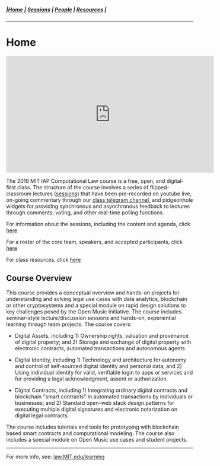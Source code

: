 ##### |[Home](https://mitmedialab.github.io/2019-MIT-Computational-Law-Course) | [Sessions](https://mitmedialab.github.io/2019-MIT-Computational-Law-Course/Session-Information.html) | [People](https://mitmedialab.github.io/2019-MIT-Computational-Law-Course/People.html) | [Resources](https://mitmedialab.github.io/2019-MIT-Computational-Law-Course/Resources.html) |
----------
# Home

<iframe width="560" height="315" src="https://www.youtube.com/embed/esLcXNZ-Jso" frameborder="0" allow="accelerometer; autoplay; encrypted-media; gyroscope; picture-in-picture" allowfullscreen></iframe>

The 2019 MIT IAP Computational Law course is a free, open, and digital-first class. The structure of the course involves a series of flipped-classroom lectures ([sessions](https://mitmedialab.github.io/2019-MIT-Computational-Law-Course/Sessions)) that have been pre-recorded on youtube live, on-going commentary through our [class telegram channel](https://t.me/joinchat/HT4a1hFg6GWbPJqtnqWwZg), and pidgeonhole widgets for providing synchronous and asynchronous feedback to lectures through comments, voting, and other real-time polling functions.

For information about the sessions, including the content and agenda, click [here](https://mitmedialab.github.io/2019-MIT-Computational-Law-Course/Session-Information.html)

For a roster of the core team, speakers, and accepted participants, click [here](ttps://mitmedialab.github.io/2019-MIT-Computational-Law-Course/People.html)

For class resources, click [here](https://mitmedialab.github.io/2019-MIT-Computational-Law-Course/Resources.html)

## Course Overview

This course provides a conceptual overview and hands-on projects for understanding and solving legal use cases with data analytics, blockchain or other cryptosystems and a special module on rapid design solutions to key challenges posed by the Open Music Initiative. The course includes seminar-style lecture/discussion sessions and hands-on, experiential learning through team projects. The course covers:
 
* Digital Assets, including 1) Ownership rights, valuation and provenance of digital property; and 2) Storage and exchange of digital property with electronic contracts, automated transactions and autonomous agents

* Digital Identity, including 1) Technology and architecture for autonomy and control of self-sourced digital identity and personal data; and 2) Using individual identity for valid, verifiable login to apps or services and for providing a legal acknowledgment, assent or authorization.

* Digital Contracts, including 1) Integrating ordinary digital contracts and blockchain "smart contracts" in automated transactions by individuals or businesses; and 2) Standard open-web stack design patterns for executing multiple digital signatures and electronic notarization on digital legal contracts.

The course includes tutorials and tools for prototyping with blockchain based smart contracts and computational modeling.  The course also includes a special module on Open Music use cases and student projects.

-----------

For more info, see: [law.MIT.edu/learning](https://law.mit.edu/learning)
